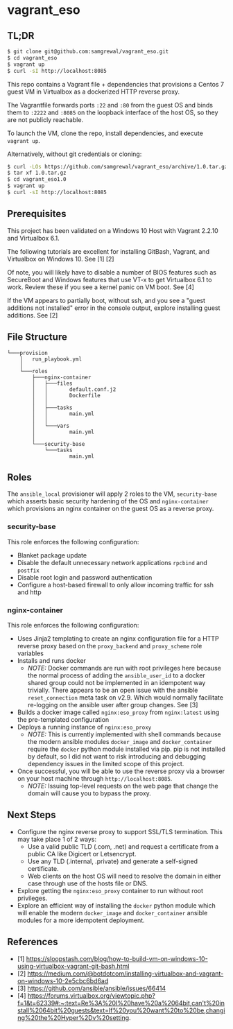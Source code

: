 # vagrant_eso

## TL;DR

```bash
$ git clone git@github.com:samgrewal/vagrant_eso.git
$ cd vagrant_eso
$ vagrant up
$ curl -sI http://localhost:8085
```

This repo contains a Vagrant file + dependencies that provisions a Centos 7 guest VM in Virtualbox as a dockerized HTTP reverse proxy.

The Vagrantfile forwards ports `:22` and `:80` from the guest OS and binds them to `:2222` and `:8085` on the loopback interface of the host OS, so they are not publicly reachable. 

To launch the VM, clone the repo, install dependencies, and execute `vagrant up`.

Alternatively, without git credentials or cloning:
```bash
$ curl -LOs https://github.com/samgrewal/vagrant_eso/archive/1.0.tar.gz
$ tar xf 1.0.tar.gz
$ cd vagrant_eso1.0
$ vagrant up
$ curl -sI http://localhost:8085
```

##  Prerequisites

This project has been validated on a Windows 10 Host with Vagrant 2.2.10 and Virtualbox 6.1. 

The following tutorials are excellent for installing GitBash, Vagrant, and Virtualbox on Windows 10. See [1] [2]

Of note, you will likely have to disable a number of BIOS features such as SecureBoot and Windows features that use VT-x to get Virtualbox 6.1 to work. Review these if you see a kernel panic on VM boot. See [4]

If the VM appears to partially boot, without ssh, and you see a "guest additions not installed" error in the console output, explore installing guest additions. See [2]

## File Structure

```
└───provision
    │   run_playbook.yml
    │
    └───roles
        ├───nginx-container
        │   ├───files
        │   │       default.conf.j2
        │   │       Dockerfile
        │   │
        │   ├───tasks
        │   │       main.yml
        │   │
        │   └───vars
        │           main.yml
        │
        └───security-base
            └───tasks
                    main.yml
```

## Roles

The `ansible_local` provisioner will apply 2 roles to the VM, `security-base` which asserts basic security hardening of the OS and `nginx-container` which provisions an nginx container on the guest OS as a reverse proxy. 

###  security-base
This role enforces the following configuration: 
- Blanket package update
- Disable the default unnecessary network applications `rpcbind` and `postfix`
- Disable root login and password authentication
- Configure a host-based firewall to only allow incoming traffic for ssh and http

### nginx-container

This role enforces the following configuration:
- Uses Jinja2 templating to create an nginx configuration file for a HTTP reverse proxy based on the `proxy_backend` and `proxy_scheme` role variables
- Installs and runs docker
	- *NOTE:* Docker commands are run with root privileges here because the normal process of adding the `ansible_user_id` to a docker shared group could not be implemented in an idempotent way trivially. There appears to be an open issue with the ansible `reset_connection` meta task on v2.9. Which would normally facilitate re-logging on the ansible user after group changes. See [3]
- Builds a docker image called `nginx:eso_proxy` from `nginx:latest` using the pre-templated configuration 
- Deploys a running instance of `nginx:eso_proxy`
	- *NOTE:* This is currently implemented with shell commands because the modern ansible modules `docker_image` and `docker_container` require the `docker` python module installed via pip. pip is not installed by default, so I did not want to risk introducing and debugging dependency issues in the limited scope of this project. 
- Once successful, you will be able to use the reverse proxy via a browser on your host machine through `http://localhost:8085`. 
	- *NOTE:* Issuing top-level requests on the web page that change the domain will cause you to bypass the proxy.

## Next Steps

- Configure the nginx reverse proxy to support SSL/TLS termination. This may take place 1 of 2 ways:
	- Use a valid public TLD (.com, .net) and request a certificate from a public CA like Digicert or Letsencrypt. 
	- Use any TLD (.internal, .private) and generate a self-signed certificate. 
	- Web clients on the host OS will need to resolve the domain in either case through use of the hosts file or DNS.
- Explore getting the `nginx:eso_proxy` container to run without root privileges. 
- Explore an efficient way of installing the `docker` python module which will enable the modern `docker_image` and `docker_container` ansible modules for a more idempotent deployment.

## References
- [1] https://sloopstash.com/blog/how-to-build-vm-on-windows-10-using-virtualbox-vagrant-git-bash.html
- [2] https://medium.com/@botdotcom/installing-virtualbox-and-vagrant-on-windows-10-2e5cbc6bd6ad
- [3] https://github.com/ansible/ansible/issues/66414
- [4] https://forums.virtualbox.org/viewtopic.php?f=1&t=62339#:~:text=Re%3A%20I%20have%20a%2064bit,can't%20install%2064bit%20guests&text=If%20you%20want%20to%20be,changing%20the%20Hyper%2Dv%20setting.

